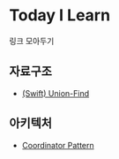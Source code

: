 # Today I Learn

링크 모아두기

## 자료구조 

- [(Swift) Union-Find](https://victorqi.gitbooks.io/swift-algorithm/content/union-find.html)

## 아키텍처

- [Coordinator Pattern](https://duwjdtn11.tistory.com/644)
